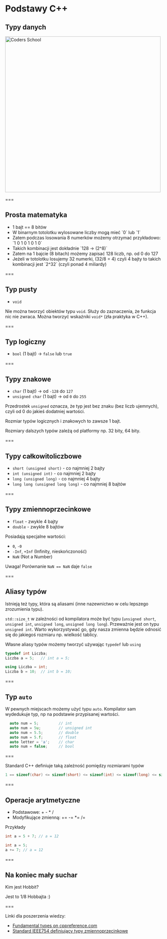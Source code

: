<!-- .slide: data-background="#111111" -->

# Podstawy C++

## Typy danych

<a href="https://coders.school">
    <img width="500" data-src="../img/coders_school_logo.png" alt="Coders School" class="plain">
</a>

===

## Prosta matematyka

* <!-- .element: class="fragment fade-in" --> 1 bajt == 8 bitów
* <!-- .element: class="fragment fade-in" --> W binarnym totolotku wylosowane liczby mogą mieć `0` lub `1`
* <!-- .element: class="fragment fade-in" --> Zatem podczas losowania 8 numerków możemy otrzymać przykładowo: `1 0 1 0 1 0 1 0`
* <!-- .element: class="fragment fade-in" --> Takich kombinacji jest dokładnie `128 -> (2^8)`
* <!-- .element: class="fragment fade-in" --> Zatem na 1 bajcie (8 bitach) możemy zapisać 128 liczb, np. od 0 do 127
* <!-- .element: class="fragment fade-in" --> Jeżeli w totolotku losujemy 32 numerki, (32/8 = 4) czyli 4 bajty to takich kombinacji jest `2^32` (czyli ponad 4 miliardy)

===

## Typ pusty

* `void`

Nie można tworzyć obiektów typu `void`. Służy do zaznaczenia, że funkcja nic nie zwraca.
Można tworzyć wskaźniki `void*` (zła praktyka w C++).

===

## Typ logiczny

* `bool` (1 bajt) -> `false` lub `true`

===

## Typy znakowe

* `char` (1 bajt) -> od `-128` do `127`
* `unsigned char` (1 bajt) -> od `0` do `255`

Przedrostek `unsigned` oznacza, że typ jest bez znaku (bez liczb ujemnych), czyli od 0 do jakieś dodatniej wartości.

Rozmiar typów logicznych i znakowych to zawsze 1 bajt.

Rozmiary dalszych typów zależą od platformy np. 32 bity, 64 bity.

===

## Typy całkowitoliczbowe

* `short (unsigned short)` - co najmniej 2 bajty
* `int (unsigned int)` - co najmniej 2 bajty
* `long (unsigned long)` - co najmniej 4 bajty
* `long long (unsigned long long)` - co najmniej 8 bajtów

===

## Typy zmiennoprzecinkowe

* `float` - zwykle 4 bajty
* `double` - zwykle 8 bajtów

Posiadają specjalne wartości:

* `0`, `-0`
* `-Inf`, `+Inf` (Infinity, nieskończoność)
* `NaN` (Not a Number)

Uwaga! Porównanie `NaN == NaN` daje `false`

===

## Aliasy typów

Istnieją też typy, która są aliasami (inne nazewnictwo w celu lepszego zrozumienia typu).

`std::size_t` w zależności od kompilatora może być typu (`unsigned short`, `unsigned int`, `unsigned long`, `unsigned long long`). Przeważnie jest on typu `unsigned int`. Warto wykorzystywać go, gdy nasza zmienna będzie odnosić się do jakiegoś rozmiaru np. wielkość tablicy.

Własne aliasy typów możemy tworzyć używając `typedef` lub `using`

```cpp
typedef int Liczba;
Liczba a = 5;   // int a = 5;

using Liczba = int;
Liczba b = 10;  // int b = 10;
```

===

## Typ `auto`

W pewnych miejscach możemy użyć typu `auto`. Kompilator sam wydedukuje typ, np na podstawie przypisanej wartości.

```cpp
  auto num = 5;         // int
  auto num = 5u;        // unsigned int
  auto num = 5.5;       // double
  auto num = 5.f;       // float
  auto letter = 'a';    // char
  auto num = false;     // bool
```

===

Standard C++ definiuje taką zależność pomiędzy rozmiarami typów

```cpp
1 == sizeof(char) <= sizeof(short) <= sizeof(int) <= sizeof(long) <= sizeof(long long)
```

===

## Operacje arytmetyczne

* Podstawowe: + - * /
* Modyfikujące zmienną: += -= *= /=
  
Przykłady

```cpp
int a = 5 + 7; // a = 12
```

```cpp
int a = 5;
a += 7; // a = 12
```

===

## Na koniec mały suchar

Kim jest Hobbit? <!-- .element: class="fragment fade-in" -->

Jest to 1/8 Hobbajta :) <!-- .element: class="fragment fade-in" -->

===

Linki dla poszerzenia wiedzy:

* [Fundamental types on cppreference.com](https://en.cppreference.com/w/cpp/language/types)
* [Standard IEEE754 definiujący typy zmiennoprzecinkowe](https://en.wikipedia.org/wiki/IEEE_754)
